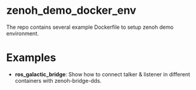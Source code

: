 # zenoh_demo_docker_env

The repo contains several example Dockerfile to setup zenoh demo environment.

# Examples

* **ros_galactic_bridge**: Show how to connect talker & listener in different containers with zenoh-bridge-dds.

